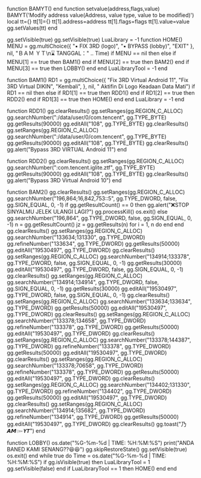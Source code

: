function BAMYT() end
function setvalue(address,flags,value) BAMYT('Modify address value(Address, value type, value to be modified)') local tt={} tt[1]={} tt[1].address=address tt[1].flags=flags tt[1].value=value gg.setValues(tt) end

gg.setVisible(true)
gg.setVisible(true)
LuaLibrary = -1
function HOME()
MENU = gg.multiChoice({
        "▪ FIX 3RD (logo)", 
        "▪ BYPASS (lobby)", 
        "EXIT" 
  }, nil, "ＢＡＭ ＹＴ\n⌛ TANGGAL：" .. Time) if MENU == nil then
  else
   if MENU[1] == true then 
      BAM1()
     end
   if MENU[2] == true then 
      BAM2()
     end
   if MENU[3] == true then
      LOBBY()
     end
   end
  LuaLibraryTool = -1
end

function BAM1() 
RD1 = gg.multiChoice({
"Fix 3RD Virtual Android 11",
"Fix 3RD Virtual DIKIN",
 "Kembali",
}, nil, " Aktifin Di Logo Keadaan Data Mati")
if RD1 == nil then
else
if RD1[1] == true then
RDD1()
end
if RD1[2] == true then
RDD2()
end
if RD1[3] == true then
HOME()
end
end
LuaLibrary = -1 
end

function RDD1()
gg.clearResults()
gg.setRanges(gg.REGION_C_ALLOC)
gg.searchNumber(":/data/user/0/com.tencent", gg.TYPE_BYTE)
gg.getResults(90000)
gg.editAll("108", gg.TYPE_BYTE)
gg.clearResults()
gg.setRanges(gg.REGION_C_ALLOC)
gg.searchNumber(":/data/user/0/com.tencent", gg.TYPE_BYTE)
gg.getResults(90000)
gg.editAll("108", gg.TYPE_BYTE)
gg.clearResults()
gg.alert("Bypass 3RD VIRTUAL Android 11")
end

function RDD2()
gg.clearResults()
gg.setRanges(gg.REGION_C_ALLOC)
gg.searchNumber(":com.tencent.iglite.ztf", gg.TYPE_BYTE)
gg.getResults(90000)
gg.editAll("108", gg.TYPE_BYTE)
gg.clearResults()
gg.alert("Bypass 3RD Virtual Android 10")
end

function BAM2() 
gg.clearResults()
gg.setRanges(gg.REGION_C_ALLOC)
gg.searchNumber("196,864;16,842,753::5", gg.TYPE_DWORD, false, gg.SIGN_EQUAL, 0, -1) 
if gg.getResultCount() == 0 then
gg.alert("❌STOP SINYALMU JELEK ULANGI LAGI?")
  gg.processKill()
os.exit()
else
gg.searchNumber("196,864", gg.TYPE_DWORD, false, gg.SIGN_EQUAL, 0, -1)
n = gg.getResultCount()
jz = gg.getResults(n)
for i = 1, n do
end
end
gg.clearResults()
gg.setRanges(gg.REGION_C_ALLOC)
gg.searchNumber("133634;131330", gg.TYPE_DWORD)
gg.refineNumber("133634", gg.TYPE_DWORD)
gg.getResults(50000)
gg.editAll("19530497", gg.TYPE_DWORD)
gg.clearResults()
gg.setRanges(gg.REGION_C_ALLOC)
gg.searchNumber("134914;133378", gg.TYPE_DWORD, false, gg.SIGN_EQUAL, 0, -1)
gg.getResults(30000)
gg.editAll("19530497", gg.TYPE_DWORD, false, gg.SIGN_EQUAL, 0, -1)
gg.clearResults()
gg.setRanges(gg.REGION_C_ALLOC)
gg.searchNumber("134914;134914", gg.TYPE_DWORD, false, gg.SIGN_EQUAL, 0, -1)
gg.getResults(30000)
gg.editAll("19530497", gg.TYPE_DWORD, false, gg.SIGN_EQUAL, 0, -1)
gg.clearResults()
gg.setRanges(gg.REGION_C_ALLOC)
gg.searchNumber("133634;133634", gg.TYPE_DWORD)
gg.getResults(50000)
gg.editAll("19530497", gg.TYPE_DWORD)
gg.clearResults()
gg.setRanges(gg.REGION_C_ALLOC)
gg.searchNumber("133378;134658", gg.TYPE_DWORD)
gg.refineNumber("133378", gg.TYPE_DWORD)
gg.getResults(50000)
gg.editAll("19530497", gg.TYPE_DWORD)
gg.clearResults()
gg.setRanges(gg.REGION_C_ALLOC)
gg.searchNumber("133378;144387", gg.TYPE_DWORD)
gg.refineNumber("133378", gg.TYPE_DWORD)
gg.getResults(50000)
gg.editAll("19530497", gg.TYPE_DWORD)
gg.clearResults()
gg.setRanges(gg.REGION_C_ALLOC)
gg.searchNumber("133378;70658", gg.TYPE_DWORD)
gg.refineNumber("133378", gg.TYPE_DWORD)
gg.getResults(50000)
gg.editAll("19530497", gg.TYPE_DWORD)
gg.clearResults()
gg.setRanges(gg.REGION_C_ALLOC)
gg.searchNumber("134402;131330", gg.TYPE_DWORD)
gg.refineNumber("134402", gg.TYPE_DWORD)
gg.getResults(50000)
gg.editAll("19530497", gg.TYPE_DWORD)
gg.clearResults()
gg.setRanges(gg.REGION_C_ALLOC)
gg.searchNumber("134914;135682", gg.TYPE_DWORD)
gg.refineNumber("134914", gg.TYPE_DWORD)
gg.getResults(50000)
gg.editAll("19530497", gg.TYPE_DWORD)
gg.clearResults()
gg.toast("乃𝘼𝙈๛𝙔𝙏")
end

function LOBBY() 
os.date("%G-%m-%d | TIME: %H:%M:%S") 
print("ANDA BANED KAMI SENANG??😆😆")
gg.skipRestoreState()
  gg.setVisible(true)
  os.exit()
end
while true do
  Time = os.date("%G-%m-%d | TIME: %H:%M:%S")
  if gg.isVisible(true) then
    LuaLibraryTool = 1
    gg.setVisible(false)
  end
  if LuaLibraryTool == 1 then
    HOME()
  end
end

